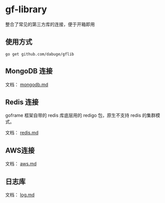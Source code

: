 # gf-library

整合了常见的第三方库的连接，便于开箱即用

## 使用方式
```
go get github.com/dabuge/gflib
```

## MongoDB 连接

文档： [mongodb.md](docs/mongodb.md) 

## Redis 连接

goframe 框架自带的 redis 库底层用的 redigo 包，原生不支持 redis 的集群模式。

文档： [redis.md](docs/redis.md) 

## AWS连接

文档： [aws.md](docs/aws.md) 

## 日志库

文档： [log.md](docs/log.md) 

